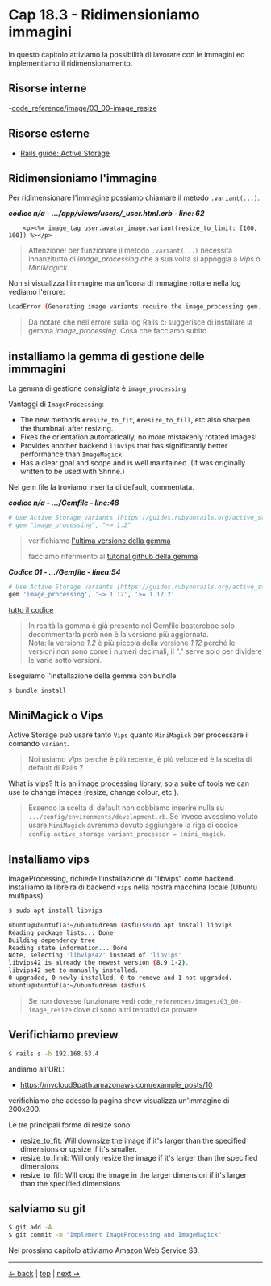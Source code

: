 
# <a name="top"></a> Cap 18.3 - Ridimensioniamo immagini

In questo capitolo attiviamo la possibilità di lavorare con le immagini ed implementiamo il ridimensionamento.

## Risorse interne

-[code_reference/image/03_00-image_resize]()



## Risorse esterne

- [Rails guide: Active Storage](https://guides.rubyonrails.org/active_storage_overview.html#transforming-images)



## Ridimensioniamo l'immagine

Per ridimensionare l'immagine possiamo chiamare il metodo `.variant(...)`.

***codice n/a - .../app/views/users/_user.html.erb - line: 62***

```html+erb
    <p><%= image_tag user.avatar_image.variant(resize_to_limit: [100, 100]) %></p>
```

> Attenzione! per funzionare il metodo `.variant(...)` necessita innanzitutto di *image_processing* che a sua volta si appoggia a *Vips* o *MiniMagick*.

Non si visualizza l'immagine ma un'icona di immagine rotta e nella log vediamo l'errore: <br/>

```bash
LoadError (Generating image variants require the image_processing gem. Please add `gem 'image_processing', '~> 1.2'` to your Gemfile.):
```

> Da notare che nell'errore sulla log Rails ci suggerisce di installare la gemma *image_processing*.
> Cosa che facciamo subito.



## installiamo la gemma di gestione delle immmagini

La gemma di gestione consigliata è `image_processing`

Vantaggi di `ImageProcessing`:

- The new methods `#resize_to_fit`, `#resize_to_fill`, etc also sharpen the thumbnail after resizing.
- Fixes the orientation automatically, no more mistakenly rotated images!
- Provides another backend `libvips` that has significantly better performance than `ImageMagick`.
- Has a clear goal and scope and is well maintained. (It was originally written to be used with Shrine.)

Nel gem file la troviamo inserita di default, commentata.

***codice n/a - .../Gemfile - line:48***

```ruby
# Use Active Storage variants [https://guides.rubyonrails.org/active_storage_overview.html#transforming-images]
# gem "image_processing", "~> 1.2"
```

> verifichiamo [l'ultima versione della gemma](https://rubygems.org/gems/image_processing)
>
> facciamo riferimento al [tutorial github della gemma](https://github.com/janko/image_processing)


***Codice 01 - .../Gemfile - linea:54***

```ruby
# Use Active Storage variants [https://guides.rubyonrails.org/active_storage_overview.html#transforming-images]
gem 'image_processing', '~> 1.12', '>= 1.12.2'
```

[tutto il codice](https://github.com/flaviobordonidev/leanpubabrandnewcms/blob/master/01-base/18-activestorage-filesupload/03_01-gemfile.rb)

> In realtà la gemma è già presente nel Gemfile basterebbe solo decommentarla però non è la versione più aggiornata. <br/>
> Nota: la versione *1.2* è più piccola della versione *1.12* perché le versioni non sono come i numeri decimali; il "." serve solo per dividere le varie sotto versioni.


Eseguiamo l'installazione della gemma con bundle

```bash
$ bundle install
```



## MiniMagick o Vips

Active Storage può usare tanto `Vips` quanto `MiniMagick` per processare il comando `variant`. 

> Noi usiamo *Vips* perché è più recente, è più veloce ed è la scelta di default di Rails 7.

What is vips?
It is an image processing library, so a suite of tools we can use to change images (resize, change colour, etc.).

> Essendo la scelta di default non dobbiamo inserire nulla su `.../config/environments/development.rb`.
> Se invece avessimo voluto usare `MiniMagick` avremmo dovuto aggiungere la riga di codice `config.active_storage.variant_processor = :mini_magick`.



## Installiamo vips

ImageProcessing, richiede l'installazione di "libvips" come backend. 
Installiamo la libreira di backend `vips` nella nostra macchina locale (Ubuntu multipass).

```bash
$ sudo apt install libvips
```

```bash
ubuntu@ubuntufla:~/ubuntudream (asfu)$sudo apt install libvips
Reading package lists... Done
Building dependency tree       
Reading state information... Done
Note, selecting 'libvips42' instead of 'libvips'
libvips42 is already the newest version (8.9.1-2).
libvips42 set to manually installed.
0 upgraded, 0 newly installed, 0 to remove and 1 not upgraded.
ubuntu@ubuntufla:~/ubuntudream (asfu)$
```

> Se non dovesse funzionare vedi `code_references/images/03_00-image_resize` dove ci sono altri tentativi da provare.



## Verifichiamo preview

```bash
$ rails s -b 192.168.63.4
```

andiamo all'URL:

- https://mycloud9path.amazonaws.com/example_posts/10

verifichiamo che adesso la pagina show visualizza un'immagine di 200x200.

Le tre principali forme di resize sono:

- resize_to_fit: Will downsize the image if it's larger than the specified dimensions or upsize if it's smaller.
- resize_to_limit: Will only resize the image if it's larger than the specified dimensions
- resize_to_fill: Will crop the image in the larger dimension if it's larger than the specified dimensions



## salviamo su git

```bash
$ git add -A
$ git commit -m "Implement ImageProcessing and ImageMagick"
```

Nel prossimo capitolo attiviamo Amazon Web Service S3.



---

[<- back](https://github.com/flaviobordonidev/leanpubabrandnewcms/blob/master/01-base/18-activestorage-filesupload/02_00-activestorage-install-it.md)
 | [top](#top) |
[next ->](https://github.com/flaviobordonidev/leanpubabrandnewcms/blob/master/01-base/18-activestorage-filesupload/04_00-aws_s3-iam_full_access-it.md)
